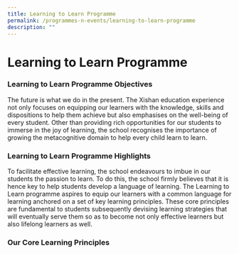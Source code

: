 ```yaml
---
title: Learning to Learn Programme
permalink: /programmes-n-events/learning-to-learn-programme
description: ""
---
```

# **Learning to Learn Programme**

### Learning to Learn Programme Objectives

The future is what we do in the present. The Xishan education experience not only focuses on equipping our learners with the knowledge, skills and dispositions to help them achieve but also emphasises on the well-being of every student. Other than providing rich opportunities for our students to immerse in the joy of learning, the school recognises the importance of growing the metacognitive domain to help every child learn to learn.

### Learning to Learn Programme Highlights

To facilitate effective learning, the school endeavours to imbue in our students the passion to learn. To do this, the school firmly believes that it is hence key to help students develop a language of learning. The Learning to Learn programme aspires to equip our learners with a common language for learning anchored on a set of key learning principles. These core principles are fundamental to students subsequently devising learning strategies that will eventually serve them so as to become not only effective learners but also lifelong learners as well.

### Our Core Learning Principles